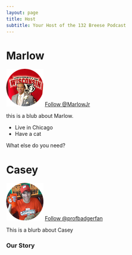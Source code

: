 ```yaml
---
layout: page
title: Host 
subtitle: Your Host of the 132 Breese Podcast
---
```


# Marlow
![marlow](img/marlow-head-shot.png) <a href="https://twitter.com/marlowjr?ref_src=twsrc%5Etfw" class="twitter-follow-button" data-show-count="false">Follow @MarlowJr</a><script async src="https://platform.twitter.com/widgets.js" charset="utf-8"></script>

this is a blub about Marlow. 

- Live in Chicago
- Have a cat

What else do you need?

# Casey 
  ![casey](img/imageedit_3_5873510159.png) <a href="https://twitter.com/profbadgerfan?ref_src=twsrc%5Etfw" class="twitter-follow-button" data-show-count="false">Follow @profbadgerfan</a><script async src="https://platform.twitter.com/widgets.js" charset="utf-8"></script>

This is a blurb about Casey 

### Our Story

